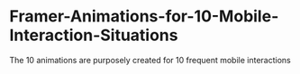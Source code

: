 # Framer-Animations-for-10-Mobile-Interaction-Situations
The 10 animations are purposely created for 10 frequent mobile interactions
